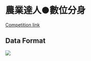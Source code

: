 # 農業達人●數位分身
[Competition link](http://www.twin2021.ercba.ntu.edu.tw/)
## Data Format
![](https://i.imgur.com/Ntgtq4P.png)

